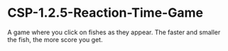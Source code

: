 # CSP-1.2.5-Reaction-Time-Game
A game where you click on fishes as they appear. The faster and smaller the fish, the more score you get.
